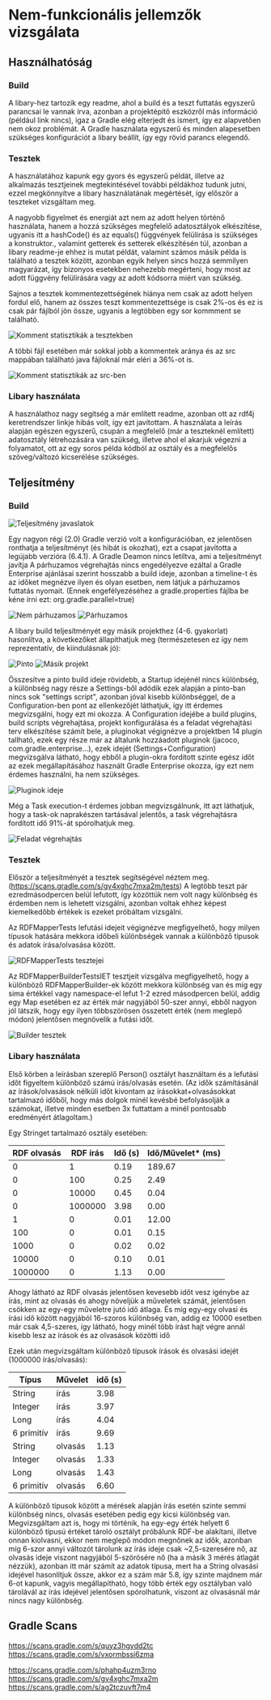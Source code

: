 # Nem-funkcionális jellemzők vizsgálata

## Használhatóság

### Build

A libary-hez tartozik egy readme, ahol a build és a teszt futtatás egyszerű parancsai le vannak írva, azonban a projektépítő eszközről más információ (például link nincs), igaz a Gradle elég elterjedt és ismert, így ez alapvetően nem okoz problémát.
A Gradle használata egyszerű és minden alapesetben szükséges konfigurációt a libary beállít, így egy rövid parancs elegendő.

### Tesztek

A használatához kapunk egy gyors és egyszerű példát, illetve az alkalmazás tesztjeinek megtekintésével további példákhoz tudunk jutni, ezzel megkönnyítve a libary használatának megértését, így először a teszteket vizsgáltam meg.

A nagyobb figyelmet és energiát azt nem az adott helyen történő használata, hanem a hozzá szükséges megfelelő adatosztályok elkészítése, ugyanis itt a hashCode() és az equals() függvények felülírása is szükséges a konstruktor., valamint getterek és setterek elkészítésén túl, azonban a libary readme-je ehhez is mutat példát, valamint számos másik példa is található a tesztek között, azonban egyik helyen sincs hozzá semmilyen magyarázat, így bizonyos esetekben nehezebb megérteni, hogy most az adott függvény felülírására vagy az adott kódsorra miért van szükség.

Sajnos a tesztek kommentezettségének hiánya nem csak az adott helyen fordul elő, hanem az összes teszt kommentezettsége is csak 2%-os és ez is csak pár fájlból jön össze, ugyanis a legtöbben egy sor kommment se található.

![Komment statisztikák a tesztekben](/doc/images/comments_stat.png)

A többi fájl esetében már sokkal jobb a kommentek aránya és az src mappában található java fájloknál már eléri a 36%-ot is.

![Komment statisztikák az src-ben](/doc/images/comments_stat_src.png)

### Libary használata

A használathoz nagy segítség a már említett readme, azonban ott az rdf4j keretrendszer linkje hibás volt, így ezt javítottam.
A használata a leírás alapján egészen egyszerű, csupán a megfelelő (már a teszteknél említett) adatosztály létrehozására van szükség, illetve ahol el akarjuk végezni a folyamatot, ott az egy soros példa kódból az osztály és a megfelelős szöveg/változó kicserélése szükséges.

## Teljesítmény

### Build

![Teljesítmény javaslatok](/doc/images/suggestions.png)

Egy nagyon régi (2.0) Gradle verzió volt a konfigurációban, ez jelentősen ronthatja a teljesítményt (és hibát is okozhat), ezt a csapat javította a legújabb verzióra (6.4.1).
A Gradle Deamon nincs letiltva, ami a teljesítményt javítja
A párhuzamos végrehajtás nincs engedélyezve ezáltal a Gradle Enterprise ajánlásai szerint hosszabb a build ideje, azonban a timeline-t és az időket megnézve ilyen és olyan esetben, nem látjuk a párhuzamos futtatás nyomait. (Ennek engefélyezéséhez a gradle.properties fájlba be kéne írni ezt: org.gradle.parallel=true)

![Nem párhuzamos](/doc/images/not_parallel.png)
![Párhuzamos](/doc/images/parallel.png)

A libary build teljesítményét egy másik projekthez (4-6. gyakorlat) hasonlítva, a következőket állapíthatjuk meg (természetesen ez így nem reprezentatív, de kiindulásnak jó):

![Pinto](/doc/images/pinto_performance.png)
![Másik projekt](/doc/images/other_performance.png)

Összesítve a pinto build ideje rövidebb, a Startup idejénél nincs különbség, a különbség nagy része a Settings-ből adódik ezek alapján a pinto-ban nincs sok "settings script", 
azonban jóval kisebb különbséggel, de a Configuration-ben pont az ellenkezőjét láthatjuk, így itt érdemes megvizsgálni, hogy ezt mi okozza.
A Configuration idejébe a build plugins, build scripts végrehajtása, projekt konfigurálása és a feladat végrehajtási terv elkészítése számít bele, a pluginokat végignézve a projektben 14 plugin tallható, ezek egy része már az általunk hozzáadott pluginok (jacoco, com.gradle.enterprise...), ezek idejét (Settings+Configuration) megvizsgálva látható, hogy ebből a plugin-okra fordított szinte egész időt az ezek megállapításához használt Gradle Enterprise okozza, így ezt nem érdemes használni, ha nem szükséges.

![Pluginok ideje](/doc/images/plugins_time.png)

Még a Task execution-t érdemes jobban megvizsgálnunk, itt azt láthatjuk, hogy a task-ok naprakészen tartásával jelentős, a task végrehajtásra fordított idő 91%-át spórolhatjuk meg.

![Feladat végrehajtás](/doc/images/task_execution.png)


### Tesztek

Először a teljesítményét a tesztek segítségével néztem meg. (https://scans.gradle.com/s/gv4xghc7mxa2m/tests)
A legtöbb teszt pár ezredmásodpercen belül lefutott, így közöttük nem volt nagy különbség és érdemben nem is lehetett vizsgálni, azonban voltak ehhez képest kiemelkedőbb értékek is ezeket próbáltam vizsgálni.

Az RDFMapperTests lefutási idejeit végignézve megfigyelhető, hogy milyen típusok hatására mekkora időbeli különbségek vannak a különböző típusok és adatok írása/olvasása között.

![RDFMapperTests tesztejei](/doc/images/mapper_test.png)

Az RDFMapperBuilderTestsIET tesztjeit vizsgálva megfigyelhető, hogy a különböző RDFMapperBuilder-ek között mekkora különbség van és míg egy sima értékkel vagy namespace-el lefut 1-2 ezred másodpercen belül, addig egy Map esetében ez az érték már nagyjából 50-szer annyi, ebből nagyon jól látszik, hogy egy ilyen többszörösen összetett érték (nem meglepő módon) jelentősen megnövelik a futási időt.

![Builder tesztek](/doc/images/builder_test.png)

### Libary használata

Első körben a leírásban szereplő Person() osztályt használtam és a lefutási időt figyeltem különböző számú írás/olvasás esetén.
(Az idők számításánál az írások/olvasások nélküli időt kivontam az írásokkat+olvasásokkat tartalmazó időből, hogy más dolgok minél kevésbé befolyásolják a számokat, illetve minden esetben 3x futtattam a minél pontosabb eredményért átlagoltam.)

Egy Stringet tartalmazó osztály esetében:

RDF olvasás | RDF írás | Idő (s) | Idő/Művelet* (ms)
------------ | ------------- | ------------- | -------------
0 | 1 | 0.19 | 189.67
0 | 100 | 0.25 | 2.49
0 | 10000 | 0.45 | 0.04
0 | 1000000 | 3.98 | 0.00
1 | 0 | 0.01 | 12.00
100 | 0 | 0.01 | 0.15
1000 | 0 | 0.02 | 0.02
10000 | 0 | 0.10 | 0.01
1000000 | 0 | 1.13 | 0.00

Ahogy látható az RDF olvasás jelentősen kevesebb időt vesz igénybe az írás, mint az olvasás és ahogy növeljük a műveletek számát, jelentősen csökken az egy-egy műveletre jutó idő átlaga.
És míg egy-egy olvasi és írási idő között nagyjából 16-szoros különbség van, addig ez 10000 esetben már csak 4,5-szeres, így látható, hogy minél több írást hajt végre annál kisebb lesz az írások és az olvasások közötti idő


Ezek után megvizsgáltam különböző típusok írások és olvasási idejét (1000000 írás/olvasás):

Típus| Művelet | idő (s)
------------ | ------------- | -------------
String | írás | 3.98
Integer | írás | 3.97
Long | írás | 4.04
6 primitív | írás | 9.69
String | olvasás | 1.13
Integer | olvasás | 1.33
Long | olvasás | 1.43
6 primitív | olvasás | 6.60

A különböző típusok között a mérések alapján írás esetén szinte semmi különbség nincs, olvasás esetében pedig egy kicsi különbség van.  
Megvizsgáltam azt is, hogy mi történik, ha egy-egy érték helyett 6 különböző típusú értéket tároló osztályt próbálunk RDF-be alakítani, illetve onnan kiolvasni, ekkor nem meglepő módon megnőnek az idők, azonban míg 6-szor annyi változót tárolunk az írás ideje csak ~2,5-szeresére nő, az olvasás ideje viszont nagyjából 5-szörösére nő (ha a másik 3 mérés átlagát nézzük), azonban itt már számít az adatok típusa, mert ha a String olvasási idejével hasonlítjuk össze, akkor ez a szám már 5.8, így szinte majdnem már 6-ot kapunk, vagyis megállapítható, hogy több érték egy osztályban való tárolávál az írás idejével jelentősen spórolhatunk, viszont az olvasásnál már nincs nagy különbség.

## Gradle Scans
https://scans.gradle.com/s/quyz3hgydd2tc  
https://scans.gradle.com/s/vxormbssi6zma  

https://scans.gradle.com/s/phahp4uzm3rno  
https://scans.gradle.com/s/gv4xghc7mxa2m  
https://scans.gradle.com/s/ag2tczuvft7m4  